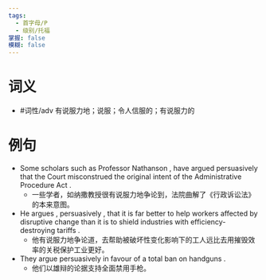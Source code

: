 ```yaml
---
tags:
  - 首字母/P
  - 级别/托福
掌握: false
模糊: false
---
```

# 词义
- #词性/adv  有说服力地；说服；令人信服的；有说服力的
# 例句
- Some scholars such as Professor Nathanson , have argued persuasively that the Court misconstrued the original intent of the Administrative Procedure Act .
	- 一些学者，如纳撒教授很有说服力地争论到，法院曲解了《行政诉讼法》的本来意图。
- He argues , persuasively , that it is far better to help workers affected by disruptive change than it is to shield industries with efficiency-destroying tariffs .
	- 他有说服力地争论道，去帮助被破坏性变化影响下的工人远比去用摧毁效率的关税保护工业更好。
- They argue persuasively in favour of a total ban on handguns .
	- 他们以雄辩的论据支持全面禁用手枪。
